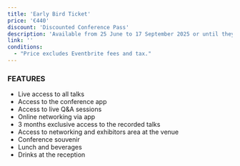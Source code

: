 ```yaml
---
title: 'Early Bird Ticket'
price: '€440'
discount: 'Discounted Conference Pass'
description: 'Available from 25 June to 17 September 2025 or until they sell out'
link: ''
conditions:
  - "Price excludes Eventbrite fees and tax."
---
```


### FEATURES

- Live access to all talks
- Access to the conference app
- Access to live Q&A sessions
- Online networking via app
- 3 months exclusive access to the recorded talks
- Access to networking and exhibitors area at the venue
- Conference souvenir
- Lunch and beverages
- Drinks at the reception
